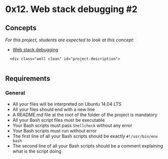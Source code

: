  # 0x12. Web stack debugging #2
 <h2>Concepts</h2>

  <div class="panel panel-default">
    <div class="panel-body">
      <p>
        <em>For this project, students are expected to look at this concept:</em>
      </p>

<ul>
          <li>
            <a href="/concepts/68">Web stack debugging</a>
          </li>
      </ul>
    </div>
  </div>


      <div class="well clean" id="project-description">
  <p><img src="https://s3.amazonaws.com/intranet-projects-files/holbertonschool-sysadmin_devops/287/99littlebugsinthecode-holberton.jpg" alt="" style="" /></p>

<h2>Requirements</h2>

<h3>General</h3>

<ul>
<li>All your files will be interpreted on Ubuntu 14.04 LTS</li>
<li>All your files should end with a new line</li>
<li>A README.md file at the root of the folder of the project is mandatory</li>
<li>All your Bash script files must be executable</li>
<li>Your Bash scripts must pass <code>Shellcheck</code> without any error</li>
<li>Your Bash scripts must run without error</li>
<li>The first line of all your Bash scripts should be exactly <code>#!/usr/bin/env bash</code></li>
<li>The second line of all your Bash scripts should be a comment explaining what is the script doing</li>
</ul>

</div>
